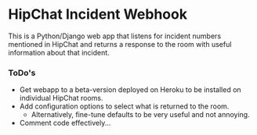 # HipChat Incident Webhook

This is a Python/Django web app that listens for incident numbers mentioned in HipChat and returns a response to the room with useful information about that incident.

### ToDo's

- Get webapp to a beta-version deployed on Heroku to be installed on individual HipChat rooms.
- Add configuration options to select what is returned to the room.
    + Alternatively, fine-tune defaults to be very useful and not annoying.
- Comment code effectively...

